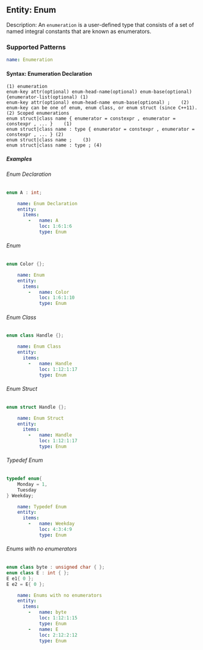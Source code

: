 ## Entity: Enum
Description: An `enumeration` is a user-defined type that consists of a set of named integral constants that are known as enumerators.

### Supported Patterns

```yaml
name: Enumeration
```

#### Syntax: Enumeration Declaration
```text
(1) enumeration
enum-key attr(optional) enum-head-name(optional) enum-base(optional) {enumerator-list(optional)	(1)	
enum-key attr(optional) enum-head-name enum-base(optional) ;	(2)	
enum-key can be one of enum, enum class, or enum struct (since C++11).
(2) Scoped enumerations
enum struct|class name { enumerator = constexpr , enumerator = constexpr , ... }	(1)	
enum struct|class name : type { enumerator = constexpr , enumerator = constexpr , ... }	(2)	
enum struct|class name ;	(3)	
enum struct|class name : type ;	(4)	
```
##### Examples


###### Enum Declaration
```CPP
enum A : int;
```

```yaml
    name: Enum Declaration
    entity:
      items:
        -   name: A
            loc: 1:6:1:6
            type: Enum
```

###### Enum
```CPP
enum Color {};
```

```yaml
    name: Enum
    entity:
      items:
        -   name: Color
            loc: 1:6:1:10
            type: Enum
```

###### Enum Class
```CPP
enum class Handle {};
```

```yaml
    name: Enum Class
    entity:
      items:
        -   name: Handle
            loc: 1:12:1:17
            type: Enum
```

###### Enum Struct
```CPP
enum struct Handle {};
```

```yaml
    name: Enum Struct
    entity:
      items:
        -   name: Handle
            loc: 1:12:1:17
            type: Enum
```


###### Typedef Enum
```CPP
typedef enum{
    Monday = 1,
    Tuesday
} Weekday;
```

```yaml
    name: Typedef Enum
    entity:
      items:
        -   name: Weekday
            loc: 4:3:4:9
            type: Enum
```

###### Enums with no enumerators
```CPP
enum class byte : unsigned char { };
enum class E : int { };
E e1{ 0 };
E e2 = E{ 0 };
```

```yaml
    name: Enums with no enumerators
    entity:
      items:
        -   name: byte
            loc: 1:12:1:15
            type: Enum
        -   name: E
            loc: 2:12:2:12
            type: Enum
```
